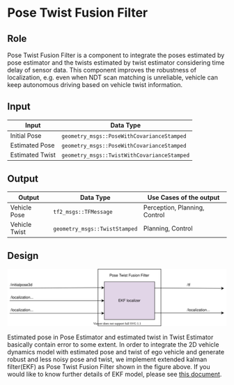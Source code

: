 # Pose Twist Fusion Filter

## Role

Pose Twist Fusion Filter is a component to integrate the poses estimated by pose estimator and the twists estimated by twist estimator considering time delay of sensor data. This component improves the robustness of localization, e.g. even when NDT scan matching is unreliable, vehicle can keep autonomous driving based on vehicle twist information.

## Input

| Input           | Data Type                                   |
| --------------- | ------------------------------------------- |
| Initial Pose    | `geometry_msgs::PoseWithCovarianceStamped`  |
| Estimated Pose  | `geometry_msgs::PoseWithCovarianceStamped`  |
| Estimated Twist | `geometry_msgs::TwistWithCovarianceStamped` |

## Output

| Output        | Data Type                     | Use Cases of the output       |
| ------------- | ----------------------------- | ----------------------------- |
| Vehicle Pose  | `tf2_msgs::TFMessage`         | Perception, Planning, Control |
| Vehicle Twist | `geometry_msgs::TwistStamped` | Planning, Control             |

## Design

![Pose_Twist_Fusion_Filter](image/PoseTwistFusionFilter.svg)

Estimated pose in Pose Estimator and estimated twist in Twist Estimator basically contain error to some extent.
In order to integrate the 2D vehicle dynamics model with estimated pose and twist of ego vehicle and generate robust and less noisy pose and twist, we implement extended kalman filter(EKF) as Pose Twist Fusion Filter shown in the figure above.
If you would like to know further details of EKF model, please see [this document](/src/localization/pose_twist_fusion_filter/ekf_localizer/README.md).
